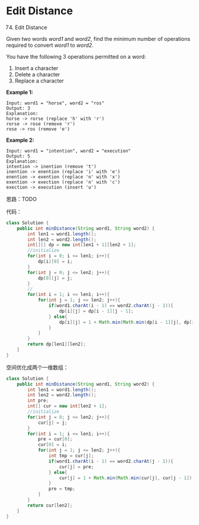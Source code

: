 # Edit Distance

74. Edit Distance

Given two words _word1_ and _word2_, find the minimum number of operations required to convert _word1_ to _word2_.

You have the following 3 operations permitted on a word:

1. Insert a character
2. Delete a character
3. Replace a character

**Example 1:**

```text
Input: word1 = "horse", word2 = "ros"
Output: 3
Explanation: 
horse -> rorse (replace 'h' with 'r')
rorse -> rose (remove 'r')
rose -> ros (remove 'e')
```

**Example 2:**

```text
Input: word1 = "intention", word2 = "execution"
Output: 5
Explanation: 
intention -> inention (remove 't')
inention -> enention (replace 'i' with 'e')
enention -> exention (replace 'n' with 'x')
exention -> exection (replace 'n' with 'c')
exection -> execution (insert 'u')
```

思路：TODO

代码：

```java
class Solution {
    public int minDistance(String word1, String word2) {
        int len1 = word1.length();
        int len2 = word2.length();
        int[][] dp = new int[len1 + 1][len2 + 1];
        //initialize
        for(int i = 0; i <= len1; i++){
            dp[i][0] = i;
        }
        for(int j = 0; j <= len2; j++){
            dp[0][j] = j;
        }
        //
        for(int i = 1; i <= len1; i++){
            for(int j = 1; j <= len2; j++){
                if(word1.charAt(i - 1) == word2.charAt(j - 1)){
                    dp[i][j] = dp[i - 1][j - 1];
                } else{
                    dp[i][j] = 1 + Math.min(Math.min(dp[i - 1][j], dp[i][j - 1]), dp[i - 1][j - 1]);
                }
            }
        }
        return dp[len1][len2];
    }
}
```

空间优化成两个一维数组：

```java
class Solution {
    public int minDistance(String word1, String word2) {
        int len1 = word1.length();
        int len2 = word2.length();
        int pre;
        int[] cur = new int[len2 + 1];
        //initialize
        for(int j = 0; j <= len2; j++){
            cur[j] = j;
        }
        for(int i = 1; i <= len1; i++){
            pre = cur[0];
            cur[0] = i;
            for(int j = 1; j <= len2; j++){
                int tmp = cur[j];
                if(word1.charAt(i - 1) == word2.charAt(j - 1)){
                    cur[j] = pre;
                } else{
                    cur[j] = 1 + Math.min(Math.min(cur[j], cur[j - 1]), pre);
                }
                pre = tmp;
            }
        }
        return cur[len2];
    }
}
```


